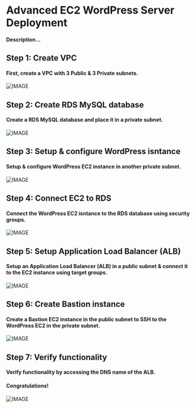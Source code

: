 # Advanced EC2 WordPress Server Deployment
#### Description...

## Step 1: Create VPC
#### First, create a VPC with 3 Public & 3 Private subnets.

![IMAGE]()

## Step 2: Create RDS MySQL database 
#### Create a RDS MySQL database and place it in a private subnet.

![IMAGE]()

## Step 3: Setup & configure WordPress isntance
#### Setup & configure WordPress EC2 instance in another private subnet.

![IMAGE]()

## Step 4: Connect EC2 to RDS 
#### Connect the WordPress EC2 isntance to the RDS database using security groups.

![IMAGE]()

## Step 5: Setup Application Load Balancer (ALB) 
#### Setup an Application Load Balancer (ALB) in a public subnet & connect it to the EC2 instance using target groups.

![IMAGE]()

## Step 6: Create Bastion instance 
#### Create a Bastion EC2 instance in the public subnet to SSH to the WordPress EC2 in the private subnet.

![IMAGE]()

## Step 7: Verify functionality 
#### Verify functionality by accessing the DNS name of the ALB.

#### Congratulations!
![IMAGE]()
